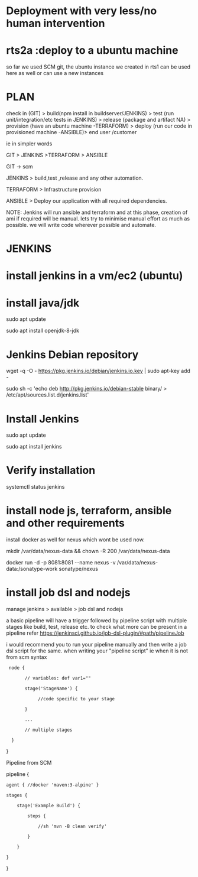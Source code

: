 # Deployment with very less/no human intervention
# rts2a :deploy to a ubuntu machine
so far we used SCM git, the ubuntu instance we created in rts1 can be used here as well or can use a new instances
# PLAN

check in (GIT) > build(npm install in buildserver/JENKINS) > test (run unit/integration/etc tests in JENKINS) > release (package and artifact NA) > provision (have an ubuntu machine -TERRAFORM) > deploy (run our code in provisioned machine -ANSIBLE)> end user /customer

ie in simpler words

GIT > JENKINS >TERRAFORM > ANSIBLE

GIT -> scm

JENKINS > build,test ,release and any other automation.

TERRAFORM > Infrastructure provision

ANSIBLE > Deploy our application with all required dependencies.

NOTE: Jenkins will run ansible and terraform and at this phase,  creation of ami if required will be manual.
lets try to minimise manual effort as much as possible. we will write code wherever possible and automate.

# JENKINS
 # install jenkins in a vm/ec2 (ubuntu)
  # install java/jdk
  
  sudo apt update
  
  sudo apt install openjdk-8-jdk
  
  # Jenkins Debian repository
  
  wget -q -O - https://pkg.jenkins.io/debian/jenkins.io.key | sudo apt-key add -
  
  sudo sh -c 'echo deb http://pkg.jenkins.io/debian-stable binary/ > /etc/apt/sources.list.d/jenkins.list'
  
  # Install Jenkins
  
  sudo apt update
  
  sudo apt install jenkins
  
  # Verify installation
  
  systemctl status jenkins
  
  # install node js, terraform, ansible and other requirements 

install docker as well for nexus which wont be used now.

mkdir /var/data/nexus-data && chown -R 200 /var/data/nexus-data

docker run -d -p 8081:8081 --name nexus -v /var/data/nexus-data:/sonatype-work sonatype/nexus

  # install job dsl and nodejs

  manage jenkins > available > job dsl and nodejs

  a basic pipeline will have a trigger followed by pipeline script with multiple stages like build, test, release etc.
  to check what more can be present in a pipeline refer https://jenkinsci.github.io/job-dsl-plugin/#path/pipelineJob

  i would recommend you to run your pipeline manually and then write a job dsl script for the same. 
  when writing your "pipeline script" ie when it is not from scm syntax
     
     node {
           
           // variables: def var1=""
           
           stage('StageName') {
           
                //code specific to your stage
        
           }
           
           ...
           
           // multiple stages
           
      }
}

  Pipeline from SCM
  
  pipeline {
  
    agent { //docker 'maven:3-alpine' } 
    
    stages {
    
        stage('Example Build') {
        
            steps {
            
                //sh 'mvn -B clean verify'
                
            }
            
        }
        
    }
    
}
